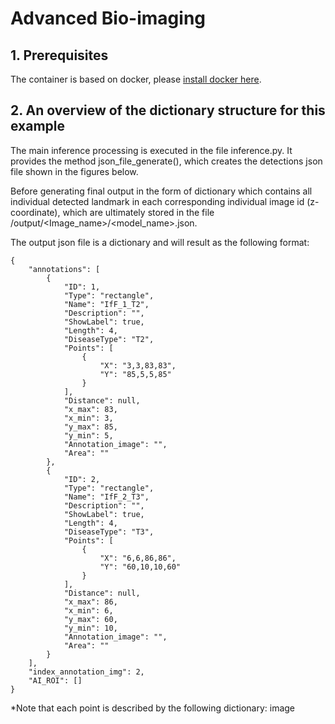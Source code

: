 # Advanced Bio-imaging

## 1. Prerequisites <a name="prerequisites"></a>

The container is based on docker, please [install docker here](https://www.docker.com/get-started). 

## 2. An overview of the dictionary structure for this example <a name="overview"></a>

The main inference processing is executed in the file inference.py. It provides the method json_file_generate(), which creates the detections json file shown in the figures below.

Before generating final output in the form of dictionary which contains all individual detected landmark in each corresponding individual image id (z-coordinate), which are ultimately stored in the file /output/<Image_name>/<model_name>.json.

The output json file is a dictionary and will result as the following format:
```
{
    "annotations": [
        {
            "ID": 1,
            "Type": "rectangle",
            "Name": "IfF_1_T2",
            "Description": "",
            "ShowLabel": true,
            "Length": 4,
            "DiseaseType": "T2",
            "Points": [
                {
                    "X": "3,3,83,83",
                    "Y": "85,5,5,85"
                }
            ],
            "Distance": null,
            "x_max": 83,
            "x_min": 3,
            "y_max": 85,
            "y_min": 5,
            "Annotation_image": "",
            "Area": ""
        },
        {
            "ID": 2,
            "Type": "rectangle",
            "Name": "IfF_2_T3",
            "Description": "",
            "ShowLabel": true,
            "Length": 4,
            "DiseaseType": "T3",
            "Points": [
                {
                    "X": "6,6,86,86",
                    "Y": "60,10,10,60"
                }
            ],
            "Distance": null,
            "x_max": 86,
            "x_min": 6,
            "y_max": 60,
            "y_min": 10,
            "Annotation_image": "",
            "Area": ""
        }
    ],
    "index_annotation_img": 2,
    "AI_ROI": []
}
```
*Note that each point is described by the following dictionary: image
